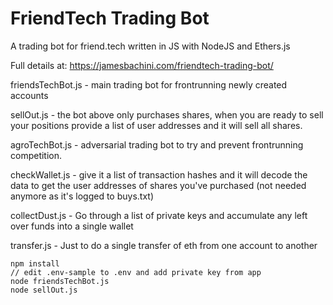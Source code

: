 # FriendTech Trading Bot

A trading bot for friend.tech written in JS with NodeJS and Ethers.js

Full details at: https://jamesbachini.com/friendtech-trading-bot/

friendsTechBot.js - main trading bot for frontrunning newly created accounts

sellOut.js - the bot above only purchases shares, when you are ready to sell your positions provide a list of user addresses and it will sell all shares.

agroTechBot.js - adversarial trading bot to try and prevent frontrunning competition. 

checkWallet.js - give it a list of transaction hashes and it will decode the data to get the user addresses of shares you've purchased (not needed anymore as it's logged to buys.txt)

collectDust.js - Go through a list of private keys and accumulate any left over funds into a single wallet

transfer.js - Just to do a single transfer of eth from one account to another

```
npm install
// edit .env-sample to .env and add private key from app
node friendsTechBot.js
node sellOut.js
```
